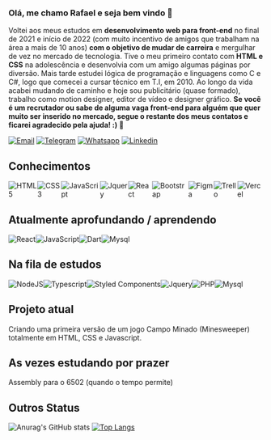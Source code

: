### Olá, me chamo Rafael e seja bem vindo 👋

Voltei aos meus estudos em <strong>desenvolvimento web para front-end</strong> no final de 2021 e início de 2022 (com muito incentivo de amigos que trabalham na área a mais de 10 anos) <strong>com o objetivo de mudar de carreira</strong> e mergulhar de vez no mercado de tecnologia. Tive o meu primeiro contato com <strong>HTML e CSS</strong> na adolescência e desenvolvia com um amigo algumas páginas por diversão. Mais tarde estudei lógica de programação e linguagens como C e C#, logo que comecei a cursar técnico em T.I, em 2010. Ao longo da vida acabei mudando de caminho e hoje sou publicitário (quase formado), trabalho como motion designer, editor de vídeo e designer gráfico. <strong>Se você é um recrutador ou sabe de alguma vaga front-end para alguém que quer muito ser inserido no mercado, segue o restante dos meus contatos e ficarei agradecido pela ajuda! :) 🚀</strong>

[![Email](https://img.shields.io/badge/Gmail-D14836?style=for-the-badge&logo=gmail&logoColor=white)](mailto:rafael.vasques.pereira@gmail.com)
[![Telegram](https://img.shields.io/badge/Telegram-2CA5E0?style=for-the-badge&logo=telegram&logoColor=white)](https://telegram.me/RafaVPereira86)
[![Whatsapp](https://img.shields.io/badge/WhatsApp-25D366?style=for-the-badge&logo=whatsapp&logoColor=white)](https://wa.me/5551992817059)
[![Linkedin](https://img.shields.io/badge/LinkedIn-0077B5?style=for-the-badge&logo=linkedin&logoColor=white)](https://www.linkedin.com/in/rafael-vasques-pereira/)

## Conhecimentos
<div style="display: flex">
  <img alt="HTML5" src="https://img.shields.io/badge/HTML-239120?style=for-the-badge&logo=html5&logoColor=white"/>
  <img alt="CSS3" src="https://img.shields.io/badge/CSS-239120?&style=for-the-badge&logo=css3&logoColor=white"/>
  <img alt="JavaScript" src="https://img.shields.io/badge/JavaScript-F7DF1E?style=for-the-badge&logo=javascript&logoColor=black"/>
  <img alt="Jquery" src="https://img.shields.io/badge/jQuery-0769AD?style=for-the-badge&logo=jquery&logoColor=white"/>
  <img alt="React" src="https://img.shields.io/badge/React-20232A?style=for-the-badge&logo=react&logoColor=61DAFB"/>
  <img alt="Bootstrap" src="https://img.shields.io/badge/Bootstrap-563D7C?style=for-the-badge&logo=bootstrap&logoColor=white"/>
  <img alt="Figma" src="https://img.shields.io/badge/Figma-F24E1E?style=for-the-badge&logo=figma&logoColor=white"/>
  <img alt="Trello" src="https://img.shields.io/badge/Trello-0052CC?style=for-the-badge&logo=trello&logoColor=white"/>
  <img alt="Vercel" src="https://img.shields.io/badge/Vercel-000000?style=for-the-badge&logo=vercel&logoColor=white"/>
</div>

## Atualmente aprofundando / aprendendo
<div style="display: flex">
  <img alt="React" src="https://img.shields.io/badge/React-20232A?style=for-the-badge&logo=react&logoColor=61DAFB"/>
  <img alt="JavaScript" src="https://img.shields.io/badge/JavaScript-F7DF1E?style=for-the-badge&logo=javascript&logoColor=black"/>
  <img alt="Dart" src="https://img.shields.io/badge/Dart-0175C2?style=for-the-badge&logo=dart&logoColor=white"/>
  <img alt="Mysql" src="https://img.shields.io/badge/Flutter-02569B?style=for-the-badge&logo=flutter&logoColor=white"/>
</div>

## Na fila de estudos
<div style="display: flex">
  <img alt="NodeJS" src="https://img.shields.io/badge/Node.js-43853D?style=for-the-badge&logo=node.js&logoColor=white"/>
  <img alt="Typescript" src="https://img.shields.io/badge/TypeScript-007ACC?style=for-the-badge&logo=typescript&logoColor=white"/>
  <img alt="Styled Components" src="https://img.shields.io/badge/styled--components-DB7093?style=for-the-badge&logo=styled-components&logoColor=white"/>
  <img alt="Jquery" src="https://img.shields.io/badge/jQuery-0769AD?style=for-the-badge&logo=jquery&logoColor=white"/>
  <img alt="PHP" src="https://img.shields.io/badge/PHP-777BB4?style=for-the-badge&logo=php&logoColor=white"/>
  <img alt="Mysql" src="https://img.shields.io/badge/MySQL-00000F?style=for-the-badge&logo=mysql&logoColor=white"/>
</div>

## Projeto atual
<div style="display: flex">
  Criando uma primeira versão de um jogo Campo Minado (Minesweeper) totalmente em HTML, CSS e Javascript.
</div>

## As vezes estudando por prazer
<div style="display: flex">
  Assembly para o 6502 (quando o tempo permite)
</div>

## Outros Status
![Anurag's GitHub stats](https://github-readme-stats.vercel.app/api?username=RafaelVasques&show_icons=true&theme=dark)
[![Top Langs](https://github-readme-stats.vercel.app/api/top-langs/?username=anuraghazra&layout=compact)](https://github.com/anuraghazra/github-readme-stats)
